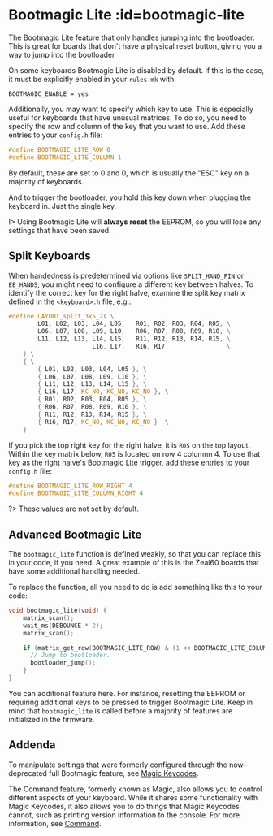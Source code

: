 # Bootmagic Lite :id=bootmagic-lite

The Bootmagic Lite feature that only handles jumping into the bootloader. This is great for boards that don't have a physical reset button, giving you a way to jump into the bootloader

On some keyboards Bootmagic Lite is disabled by default. If this is the case, it must be explicitly enabled in your `rules.mk` with:

```make
BOOTMAGIC_ENABLE = yes
```

Additionally, you may want to specify which key to use. This is especially useful for keyboards that have unusual matrices. To do so, you need to specify the row and column of the key that you want to use. Add these entries to your `config.h` file:

```c
#define BOOTMAGIC_LITE_ROW 0
#define BOOTMAGIC_LITE_COLUMN 1
```

By default, these are set to 0 and 0, which is usually the "ESC" key on a majority of keyboards.

And to trigger the bootloader, you hold this key down when plugging the keyboard in. Just the single key.

!> Using Bootmagic Lite will **always reset** the EEPROM, so you will lose any settings that have been saved.

## Split Keyboards

When [handedness](feature_split_keyboard.md#setting-handedness) is predetermined via options like `SPLIT_HAND_PIN` or `EE_HANDS`, you might need to configure a different key between halves. To identify the correct key for the right halve, examine the split key matrix defined in the `<keyboard>.h` file, e.g.:

```c
#define LAYOUT_split_3x5_2( \
        L01, L02, L03, L04, L05,   R01, R02, R03, R04, R05, \
        L06, L07, L08, L09, L10,   R06, R07, R08, R09, R10, \
        L11, L12, L13, L14, L15,   R11, R12, R13, R14, R15, \
                       L16, L17,   R16, R17                 \
    ) \
    { \
        { L01, L02, L03, L04, L05 }, \
        { L06, L07, L08, L09, L10 }, \
        { L11, L12, L13, L14, L15 }, \
        { L16, L17, KC_NO, KC_NO, KC_NO }, \
        { R01, R02, R03, R04, R05 }, \
        { R06, R07, R08, R09, R10 }, \
        { R11, R12, R13, R14, R15 }, \
        { R16, R17, KC_NO, KC_NO, KC_NO }  \
    }
```

If you pick the top right key for the right halve, it is `R05` on the top layout. Within the key matrix below, `R05` is located on row 4 columnn 4. To use that key as the right halve's Bootmagic Lite trigger, add these entries to your `config.h` file:

```c
#define BOOTMAGIC_LITE_ROW_RIGHT 4
#define BOOTMAGIC_LITE_COLUMN_RIGHT 4
```

?> These values are not set by default.

## Advanced Bootmagic Lite

The `bootmagic_lite` function is defined weakly, so that you can replace this in your code, if you need. A great example of this is the Zeal60 boards that have some additional handling needed.

To replace the function, all you need to do is add something like this to your code:

```c
void bootmagic_lite(void) {
    matrix_scan();
    wait_ms(DEBOUNCE * 2);
    matrix_scan();

    if (matrix_get_row(BOOTMAGIC_LITE_ROW) & (1 << BOOTMAGIC_LITE_COLUMN)) {
      // Jump to bootloader.
      bootloader_jump();
    }
}
```

You can additional feature here. For instance, resetting the EEPROM or requiring additional keys to be pressed to trigger Bootmagic Lite. Keep in mind that `bootmagic_lite` is called before a majority of features are initialized in the firmware.

## Addenda

To manipulate settings that were formerly configured through the now-deprecated full Bootmagic feature, see [Magic Keycodes](keycodes_magic.md).

The Command feature, formerly known as Magic, also allows you to control different aspects of your keyboard. While it shares some functionality with Magic Keycodes, it also allows you to do things that Magic Keycodes cannot, such as printing version information to the console. For more information, see [Command](feature_command.md).
